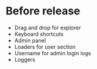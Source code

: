 # Before release
- Drag and drop for explorer
- Keyboard shortcuts
- Admin panel
- Loaders for user section
- Username for admin login logs
- Loggers